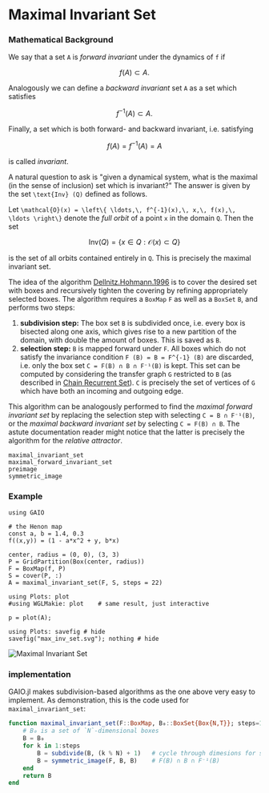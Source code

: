 # Maximal Invariant Set

### Mathematical Background


We say that a set ``A`` is _forward invariant_ under the dynamics of ``f`` if 
```math
f (A) \subset A . 
```
Analogously we can define a _backward invariant_ set ``A`` as a set which satisfies
```math
f^{-1} (A) \subset A . 
```
Finally, a set which is both forward- and backward invariant, i.e. satisfying
```math
f (A) = f^{-1} (A) = A
```
is called _invariant_. 

A natural question to ask is "given a dynamical system, what is the maximal (in the sense of inclusion) set which is invariant?" The answer is given by the set ``\text{Inv} (Q)`` defined as follows. 

Let ``\mathcal{O}(x) = \left\{ \ldots,\, f^{-1}(x),\, x,\, f(x),\, \ldots \right\}`` denote the _full orbit_ of a point ``x`` in the domain ``Q``. Then the set 
```math
\text{Inv} (Q) = \left\{ x \in Q : \mathcal{O} (x) \subset Q \right\}
```
is the set of all orbits contained entirely in ``Q``. This is precisely the maximal invariant set. 

The idea of the algorithm [Dellnitz.Hohmann.1996](@cite) is to cover the desired set with boxes and recursively tighten the covering by refining appropriately selected boxes. The algorithm requires a `BoxMap` `F` as well as a `BoxSet` `B`, and performs two steps:
1. **subdivision step:** The box set `B` is subdivided once, i.e. every box is bisected along one axis, which gives rise to a new partition of the domain, with double the amount of boxes. This is saved as `B`. 
2. **selection step:** `B` is mapped forward under `F`. All boxes which do not satisfy the invariance condition ``F (B) = B = F^{-1} (B)`` are discarded, i.e. only the box set `C = F(B) ∩ B ∩ F⁻¹(B)` is kept. This set can be computed by considering the transfer graph `G` restricted to `B` (as described in [Chain Recurrent Set](@ref)). `C` is precisely the set of vertices of `G` which have both an incoming and outgoing edge. 

This algorithm can be analogously performed to find the _maximal forward invariant set_ by replacing the selection step with selecting `C = B ∩ F⁻¹(B)`, or the _maximal backward invariant set_ by selecting `C = F(B) ∩ B`. The astute documentation reader might notice that the latter is precisely the algorithm for the _relative attractor_. 

```@docs; canonical=false
maximal_invariant_set
maximal_forward_invariant_set
preimage
symmetric_image
```

### Example

```@example 1
using GAIO

# the Henon map
const a, b = 1.4, 0.3
f((x,y)) = (1 - a*x^2 + y, b*x)

center, radius = (0, 0), (3, 3)
P = GridPartition(Box(center, radius))
F = BoxMap(f, P)
S = cover(P, :)
A = maximal_invariant_set(F, S, steps = 22)

using Plots: plot
#using WGLMakie: plot    # same result, just interactive

p = plot(A);

using Plots: savefig # hide
savefig("max_inv_set.svg"); nothing # hide
```

![Maximal Invariant Set](max_inv_set.svg)

### implementation

GAIO.jl makes subdivision-based algorithms as the one above very easy to implement. As demonstration, this is the code used for `maximal_invariant_set`:

```julia
function maximal_invariant_set(F::BoxMap, B₀::BoxSet{Box{N,T}}; steps=12) where {N,T}
    # B₀ is a set of `N`-dimensional boxes
    B = B₀
    for k in 1:steps
        B = subdivide(B, (k % N) + 1)   # cycle through dimesions for subdivision
        B = symmetric_image(F, B, B)    # F(B) ∩ B ∩ F⁻¹(B)
    end
    return B
end
```
